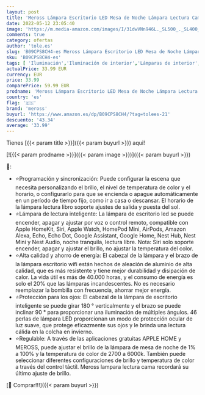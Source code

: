 ```yaml
---
layout: post
title: 'Meross Lámpara Escritorio LED Mesa de Noche Lámpara Lectura Cama Inteligente Wifi Compatible con Apple HomeKit Siri  Alexa  Google Home y SmartThings  2700-6000K Luz Regulable  Remoto para Leer'
date: 2022-05-12 23:05:40
image: 'https://m.media-amazon.com/images/I/31dwVNn946L._SL500_._SL400_.jpg'
comments: true
category: ofertas
author: 'tole.es'
slug: 'B09CPS8CH4-es Meross Lámpara Escritorio LED Mesa de Noche Lámpara...'
sku: 'B09CPS8CH4-es'
tags: [ 'Iluminación','Iluminación de interior','Lámparas de interior','Lámparas de mesa','apple','meross','🇪🇸', ]
actualPrice: 33.99 EUR
currency: EUR
price: 33.99
comparePrice: 59.99 EUR
prodname: 'Meross Lámpara Escritorio LED Mesa de Noche Lámpara Lectura Cama Inteligente Wifi Compatible con Apple HomeKit Siri  Alexa  Google Home y SmartThings  2700-6000K Luz Regulable  Remoto para Leer'
country: 'es'
flag: '🇪🇸'
brand: 'meross'
buyurl: 'https://www.amazon.es/dp/B09CPS8CH4/?tag=tolees-21'
descuento: '43.34'
average: '33.99'
---
```


Tienes [{{< param title >}}]({{< param buyurl >}}) aqui!

[![{{< param prodname >}}]({{< param image >}})]({{< param buyurl >}})

🔎:

- ⭐Programación y sincronización: Puede configurar la escena que necesita personalizando el brillo, el nivel de temperatura de color y el horario, o configurarlo para que se encienda o apague automáticamente en un período de tiempo fijo, como ir a casa o descansar. El horario de la lámpara lectura libro soporte ajustes de salida y puesta del sol.
- ⭐Lámpara de lectura inteligente: La lámpara de escritorio led se puede encender, apagar y ajustar por voz o control remoto, compatible con Apple HomeKit, Siri, Apple Watch, HomePod Mini, AirPods, Amazon Alexa, Echo, Echo Dot, Google Assistant, Google Home, Nest Hub, Nest Mini y Nest Audio, noche tranquila, lectura libre. Nota: Siri solo soporte encender, apagar y ajustar el brillo, no ajustar la temperatura del color.
- ⭐Alta calidad y ahorro de energía: El cabezal de la lámpara y el brazo de la lámpara escritorio wifi están hechos de aleación de aluminio de alta calidad, que es más resistente y tiene mejor durabilidad y disipación de calor. La vida útil es más de 40.000 horas, y el consumo de energía es solo el 20% que las lámparas incandescentes. No es necesario reemplazar la bombilla con frecuencia, ahorrar mejor energía.
- ⭐Protección para los ojos: El cabezal de la lámpara de escritorio inteligente se puede girar 180 ° verticalmente y el brazo se puede inclinar 90 ° para proporcionar una iluminación de múltiples ángulos. 46 perlas de lámpara LED proporcionan un modo de protección ocular de luz suave, que protege eficazmente sus ojos y le brinda una lectura cálida en la colcha en invierno.
- ⭐Regulable: A través de las aplicaciones gratuitas APPLE HOME y MEROSS, puede ajustar el brillo de la lámpara de mesa de noche de 1% a 100% y la temperatura de color de 2700 a 6000k. También puede seleccionar diferentes configuraciones de brillo y temperatura de color a través del control táctil. Meross lampara lectura cama recordará su último ajuste de brillo.

[🛒 Comprar!!!]({{< param buyurl >}})
